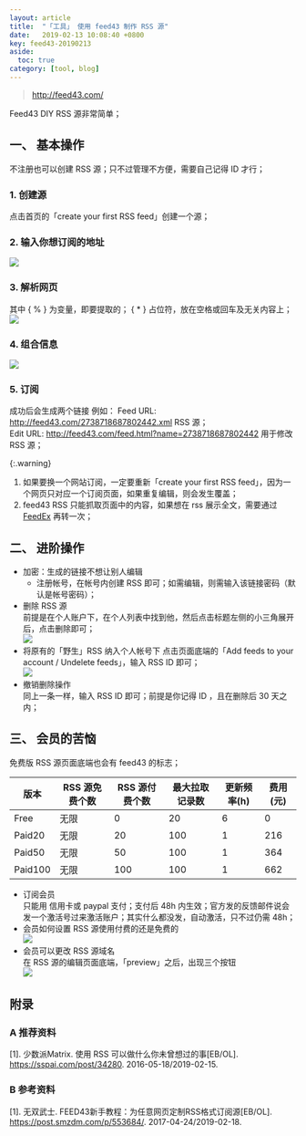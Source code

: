 ```yaml
---
layout: article
title:  "「工具」 使用 feed43 制作 RSS 源"
date:   2019-02-13 10:08:40 +0800
key: feed43-20190213
aside:
  toc: true
category: [tool, blog]
---
```


><http://feed43.com/>  

Feed43 DIY RSS 源非常简单；    

## 一、 基本操作
不注册也可以创建 RSS 源；只不过管理不方便，需要自己记得 ID 才行；  
### 1. 创建源
点击首页的「create your first RSS feed」创建一个源；   

### 2. 输入你想订阅的地址
<img src="/assets/images/tools/work/feed43_src.png"/>  

### 3. 解析网页
其中 { % } 为变量，即要提取的； { * } 占位符，放在空格或回车及无关内容上；  
<img src="/assets/images/tools/work/feed43_extract.png"/>  

### 4. 组合信息
<img src="/assets/images/tools/work/feed43_group.png"/>  

### 5. 订阅
成功后会生成两个链接 例如：
Feed URL:  <http://feed43.com/2738718687802442.xml> RSS 源；  
Edit URL: <http://feed43.com/feed.html?name=2738718687802442> 用于修改 RSS 源；  

{:.warning}  
1) 如果要换一个网站订阅，一定要重新「create your first RSS feed」，因为一个网页只对应一个订阅页面，如果重复编辑，则会发生覆盖；  
2) feed43 RSS 只能抓取页面中的内容，如果想在 rss 展示全文，需要通过 [FeedEx](https://feedex.net/) 再转一次；     

## 二、 进阶操作
- 加密：生成的链接不想让别人编辑   
  - 注册帐号，在帐号内创建 RSS 即可；如需编辑，则需输入该链接密码（默认是帐号密码）；
- 删除 RSS 源  
  前提是在个人账户下，在个人列表中找到他，然后点击标题左侧的小三角展开后，点击删除即可；  
  <img src="/assets/images/tools/work/feed43_delete.png">  
- 将原有的「野生」RSS 纳入个人帐号下
  点击页面底端的「Add feeds to your account / Undelete feeds」，输入 RSS ID 即可；    
  <img src="/assets/images/tools/work/feed43_add.png">
- 撤销删除操作    
  同上一条一样，输入 RSS ID 即可；前提是你记得 ID ，且在删除后 30 天之内；  


## 三、 会员的苦恼
免费版 RSS 源页面底端也会有 feed43 的标志；  

| 版本 | RSS 源免费个数| RSS 源付费个数 | 最大拉取记录数 |  更新频率(h) | 费用(元) |
| --- | --- | --- | --- | --- | --- |
| Free | 无限 | 0 | 20 | 6 | 0 |
| Paid20 | 无限 | 20 | 100 | 1 | 216 |
| Paid50 | 无限 | 50 | 100 |1 | 364 |
| Paid100 | 无限 | 100 | 100 | 1 | 662 |

- 订阅会员  
  只能用 信用卡或 paypal 支付；支付后 48h 内生效；官方发的反馈邮件说会发一个激活号过来激活账户；其实什么都没发，自动激活，只不过仍需 48h；  
- 会员如何设置 RSS 源使用付费的还是免费的  
  <img src="/assets/images/tools/work/feed43_vip.png">  
- 会员可以更改 RSS 源域名  
  在 RSS 源的编辑页面底端，「preview」之后，出现三个按钮  
  <img src="/assets/images/tools/work/feed43_rename.png">  


## 附录
### A 推荐资料

[1].  少数派Matrix. 使用 RSS 可以做什么你未曾想过的事[EB/OL]. <https://sspai.com/post/34280>. 2016-05-18/2019-02-15.   

### B 参考资料

[1].  无双武士. FEED43新手教程：为任意网页定制RSS格式订阅源[EB/OL]. <https://post.smzdm.com/p/553684/>. 2017-04-24/2019-02-18.   
